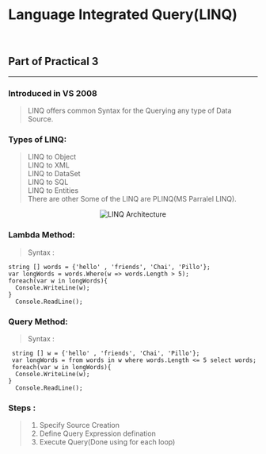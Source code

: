 # Language Integrated Query(LINQ)
<br/>

## Part of Practical 3

<hr/>

### Introduced in VS 2008
> LINQ offers common Syntax for the Querying any type of Data Source.

### Types of LINQ:
> LINQ to Object<br/>
> LINQ to XML<br/>
> LINQ to DataSet<br/>
> LINQ to SQL<br/>
> LINQ to Entities<br/>
> There are other Some of the LINQ are PLINQ(MS Parralel LINQ).
<center>
<img src="https://media.geeksforgeeks.org/wp-content/uploads/20190504200533/Untitled-Diagram24.jpg" alt="LINQ Architecture" />
</center>

### Lambda Method:
> Syntax : <br/>

```
string [] words = {'hello' , 'friends', 'Chai', 'Pillo'};
var longWords = words.Where(w => words.Length > 5);
foreach(var w in longWords){
  Console.WriteLine(w);
}
  Console.ReadLine();
```

### Query Method:
> Syntax : <br/>

``` 
 string [] w = {'hello' , 'friends', 'Chai', 'Pillo'};
 var longWords = from words in w where words.Length <= 5 select words;
 foreach(var w in longWords){
  Console.WriteLine(w);
}
  Console.ReadLine();
```

### Steps :
> 1. Specify Source Creation <br/>
> 2. Define Query Expression defination <br/>
> 3. Execute Query(Done using for each loop)<br/>
